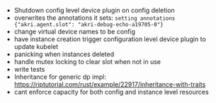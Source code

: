 - Shutdown config level device plugin on config deletion
- overwrites the annotations it sets:  `setting annotations {"akri.agent.slot": "akri-debug-echo-a19705-0"}`
- change virtual device names to be config
- have instance creation trigger configuration level device plugin to update kubelet
- panicking when instances deleted
- handle mutex locking to clear slot when not in use
- write tests
- Inheritance for generic dp impl: https://riptutorial.com/rust/example/22917/inheritance-with-traits
- cant enforce capacity for both config and instance level resources